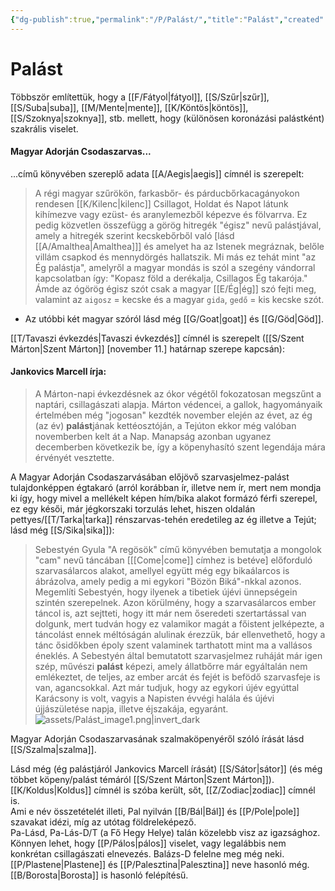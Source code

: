 ```yaml
---
{"dg-publish":true,"permalink":"/P/Palást/","title":"Palást","created":"2025-04-29T10:02","updated":"2025-04-29T10:03"}
---
```



# Palást

Többször említettük, hogy a [[F/Fátyol\|fátyol]], [[S/Szűr\|szűr]], [[S/Suba\|suba]], [[M/Mente\|mente]], [[K/Köntös\|köntös]], [[S/Szoknya\|szoknya]], stb. mellett, hogy (különösen koronázási palástként) szakrális viselet.  

#### Magyar Adorján Csodaszarvas...  

...című könyvében szereplő adata [[A/Aegis\|aegis]] címnél is szerepelt:  
> A régi magyar szűrökön, farkasbőr- és párducbőrkacagányokon rendesen [[K/Kilenc\|kilenc]] Csillagot, Holdat és Napot látunk kihímezve vagy ezüst- és aranylemezből képezve és fölvarrva. Ez pedig közvetlen összefügg a görög hitregék "égisz" nevű palástjával, amely a hitregék szerint kecskebőrből való \[lásd [[A/Amalthea\|Amalthea]]\] és amelyet ha az Istenek megráznak, belőle villám csapkod és mennydörgés hallatszik. Mi más ez tehát mint "az Ég palástja", amelyről a magyar mondás is szól a szegény vándorral kapcsolatban így: "Kopasz föld a derékalja, Csillagos Ég takarója." Ámde az ógörög égisz szót csak a magyar [[E/Ég\|ég]] szó fejti meg, valamint az `aigosz` = kecske és a magyar `gida`, `gedő` = kis kecske szót.  
- Az utóbbi két magyar szóról lásd még [[G/Goat\|goat]] és [[G/Göd\|Göd]].

[[T/Tavaszi évkezdés\|Tavaszi évkezdés]] címnél is szerepelt ([[S/Szent Márton\|Szent Márton]] \[november 11.\] határnap szerepe kapcsán):  

#### Jankovics Marcell írja:

> A Márton-napi évkezdésnek az ókor végétől fokozatosan megszűnt a naptári, csillagászati alapja. Márton védencei, a gallok, hagyományaik értelmében még "jogosan" kezdték november elején az évet, az ég (az év) **palást**jának kettéosztóján, a Tejúton ekkor még valóban novemberben kelt át a Nap. Manapság azonban ugyanez decemberben következik be, így a köpenyhasító szent legendája mára érvényét vesztette.  

A Magyar Adorján Csodaszarvásában előjövő szarvasjelmez-palást tulajdonképpen égtakaró (arról korábban ír, illetve nem ír, mert nem mondja ki így, hogy mivel a mellékelt képen hím/bika alakot formázó férfi szerepel, ez egy késői, már jégkorszaki torzulás lehet, hiszen oldalán pettyes/[[T/Tarka\|tarka]] rénszarvas-tehén eredetileg az ég illetve a Tejút; lásd még [[S/Sika\|sika]]):  
> Sebestyén Gyula "A regösök" című könyvében bemutatja a mongolok "cam" nevű táncában \[[[Come\|come]] címhez is betéve\] előforduló szarvasálarcos alakot, amellyel együtt még egy bikaálarcos is ábrázolva, amely pedig a mi egykori "Bözön Biká"-nkkal azonos. Megemlíti Sebestyén, hogy ilyenek a tibetiek újévi ünnepségein szintén szerepelnek. Azon körülmény, hogy a szarvasálarcos ember táncol is, azt sejtteti, hogy itt már nem őseredeti szertartással van dolgunk, mert tudván hogy ez valamikor magát a főistent jelképezte, a táncolást ennek méltóságán alulinak érezzük, bár ellenvethető, hogy a tánc ősidőkben époly szent valaminek tarthatott mint ma a vallásos éneklés. A Sebestyén által bemutatott szarvasjelmez ruháját már igen szép, művészi **palást** képezi, amely állatbőrre már egyáltalán nem emlékeztet, de teljes, az ember arcát és fejét is befödő szarvasfeje is van, agancsokkal. Azt már tudjuk, hogy az egykori újév egyúttal Karácsony is volt, vagyis a Napisten évvégi halála és újévi újjászületése napja, illetve éjszakája, egyaránt.  
> ![assets/Palást_image1.png|invert_dark](/img/user/P/assets/Pal%C3%A1st_image1.png)

Magyar Adorján Csodaszarvasának szalmaköpenyéről szóló írását lásd [[S/Szalma\|szalma]].  

Lásd még (ég palástjáról Jankovics Marcell írását) [[S/Sátor\|sátor]] (és még többet köpeny/palást témáról [[S/Szent Márton\|Szent Márton]]).  
[[K/Koldus\|Koldus]] címnél is szóba került, sőt, [[Z/Zodiac\|zodiac]] címnél is.  
Ami e név összetételét illeti, Pal nyilván [[B/Bál\|Bál]] és [[P/Pole\|pole]] szavakat idézi, míg az utótag földreleképező.  
Pa-Lásd, Pa-Lás-D/T (a Fő Hegy Helye) talán közelebb visz az igazsághoz.  
Könnyen lehet, hogy [[P/Pálos\|pálos]] viselet, vagy legalábbis nem konkrétan csillagászati elnevezés. Balázs-D felelne meg még neki.  
[[P/Plastene\|Plastene]] és [[P/Palesztina\|Palesztina]] neve hasonló még.  
[[B/Borosta\|Borosta]] is hasonló felépítésű.  